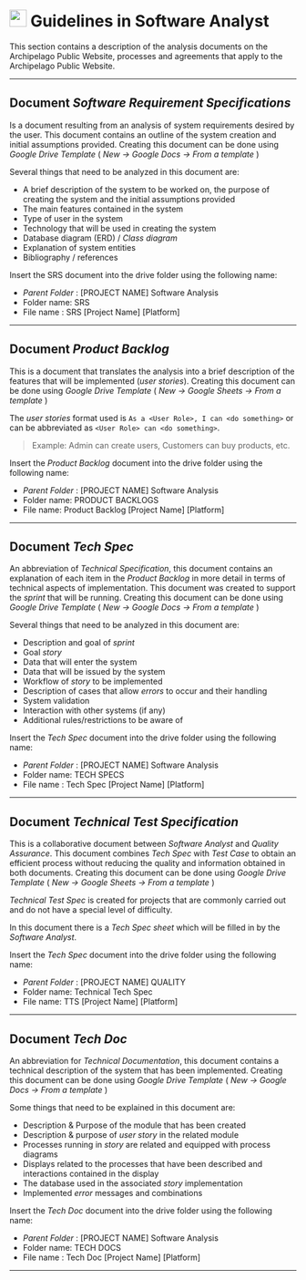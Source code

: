 # <img src="https://media.giphy.com/media/fYSnHlufseco8Fh93Z/giphy.gif" width="30"> Guidelines in Software Analyst

This section contains a description of the analysis documents on the Archipelago Public Website, processes and agreements that apply to the Archipelago Public Website.

---

## Document *Software Requirement Specifications*

Is a document resulting from an analysis of system requirements desired by the user. This document contains an outline of the system creation and initial assumptions provided. Creating this document can be done using *Google Drive Template* ( *New -> Google Docs -> From a template* )

Several things that need to be analyzed in this document are:

- A brief description of the system to be worked on, the purpose of creating the system and the initial assumptions provided
- The main features contained in the system
- Type of user in the system
- Technology that will be used in creating the system
- Database diagram (ERD) / *Class diagram*
- Explanation of system entities
- Bibliography / references

Insert the SRS document into the drive folder using the following name:

- *Parent Folder* : [PROJECT NAME] Software Analysis
- Folder name: SRS
- File name : SRS [Project Name] [Platform]

---

## Document *Product Backlog*

This is a document that translates the analysis into a brief description of the features that will be implemented (*user stories*). Creating this document can be done using *Google Drive Template* ( *New -> Google Sheets -> From a template* )

The *user stories* format used is
`As a <User Role>, I can <do something>` or can be abbreviated as `<User Role> can <do something>`.
> Example: Admin can create users, Customers can buy products, etc.

Insert the *Product Backlog* document into the drive folder using the following name:

- *Parent Folder* : [PROJECT NAME] Software Analysis
- Folder name: PRODUCT BACKLOGS
- File name: Product Backlog [Project Name] [Platform]

---

## Document *Tech Spec*

An abbreviation of *Technical Specification*, this document contains an explanation of each item in the *Product Backlog* in more detail in terms of technical aspects of implementation. This document was created to support the *sprint* that will be running. Creating this document can be done using *Google Drive Template* ( *New -> Google Docs -> From a template* )

Several things that need to be analyzed in this document are:

- Description and goal of *sprint*
- Goal *story*
- Data that will enter the system
- Data that will be issued by the system
- Workflow of *story* to be implemented
- Description of cases that allow *errors* to occur and their handling
- System validation
- Interaction with other systems (if any)
- Additional rules/restrictions to be aware of

Insert the *Tech Spec* document into the drive folder using the following name:

- *Parent Folder* : [PROJECT NAME] Software Analysis
- Folder name: TECH SPECS
- File name : Tech Spec [Project Name] [Platform]

---

## Document *Technical Test Specification*

This is a collaborative document between *Software Analyst* and *Quality Assurance*. This document combines *Tech Spec* with *Test Case* to obtain an efficient process without reducing the quality and information obtained in both documents. Creating this document can be done using *Google Drive Template* ( *New -> Google Sheets -> From a template* )

*Technical Test Spec* is created for projects that are commonly carried out and do not have a special level of difficulty.

In this document there is a *Tech Spec sheet* which will be filled in by the *Software Analyst*.

Insert the *Tech Spec* document into the drive folder using the following name:

- *Parent Folder* : [PROJECT NAME] QUALITY
- Folder name: Technical Tech Spec
- File name: TTS [Project Name] [Platform]

---

## Document *Tech Doc*

An abbreviation for *Technical Documentation*, this document contains a technical description of the system that has been implemented. Creating this document can be done using *Google Drive Template* ( *New -> Google Docs -> From a template* )

Some things that need to be explained in this document are:

- Description & Purpose of the module that has been created
- Description & purpose of *user story* in the related module
- Processes running in *story* are related and equipped with process diagrams
- Displays related to the processes that have been described and interactions contained in the display
- The database used in the associated *story* implementation
- Implemented *error* messages and combinations

Insert the *Tech Doc* document into the drive folder using the following name:

- *Parent Folder* : [PROJECT NAME] Software Analysis
- Folder name: TECH DOCS
- File name : Tech Doc [Project Name] [Platform]

---
